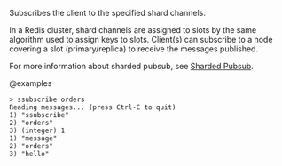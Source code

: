 Subscribes the client to the specified shard channels.

In a Redis cluster, shard channels are assigned to slots by the same algorithm used to assign keys to slots. 
Client(s) can subscribe to a node covering a slot (primary/replica) to receive the messages published.

For more information about sharded pubsub, see [Sharded Pubsub](/topics/pubsub#sharded-pubsub). 

@examples

```
> ssubscribe orders
Reading messages... (press Ctrl-C to quit)
1) "ssubscribe"
2) "orders"
3) (integer) 1
1) "message"
2) "orders"
3) "hello"
```

